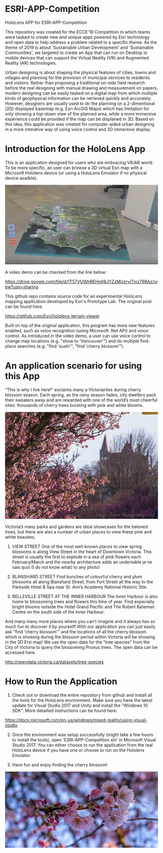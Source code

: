 # ESRI-APP-Competition
HoloLens APP for ESRI-APP-Competition

This repository was created for the ECCE'19 Competition in which teams were tasked to create new and unique apps powered by Esri technology and open data to help address a problem related to a specific theme. As the theme of 2019 is about 'Sustainable Urban Development' and 'Sustainable Communities', we targeted to create an App that can run on Desktop or mobile devices that can support the Virtual Reality (VR) and Augmented Reality (AR) technologies.  

Urban designing is about shaping the physical features of cities, towns and villages and planning for the provision of municipal services to residents and visitors. Rather than proposing a traditional on-side field research before the real designing with manual drawing and measurement on papers, modern designing can be easily tasked on a digital map from which multiple kinds of geophysical information can be retrieved quickly and accurately. However, designers are usually used to do the planning on a 2-dimentional (2D) displayed basemap (e.g. Esri ArcGIS Maps) which has limitation for only showing a top-down view of the planned area, while a more immersive experience could be provided if the map can be displaned in 3D. Based on this idea, this application was created for computer-aided urban designing in a more interative way of using voice control and 3D immersive display.       

# Introduction for the HoloLens App

This is an application designed for users who are embracing VR/AR world. To be more specific, an user can browse a 3D virtual Esri map with a Microsoft Hololens device (or using a HoloLens Emulator if no physical device availble). 

![HoloLens App](./source/HololensApp01.png)

A video demo can be checked from the link below: 

https://drive.google.com/file/d/1T57VUWhBEHn68JYZzMUzrviTIxz798Az/view?usp=sharing

This github repo contains source code for an experimental HoloLens mapping application developed by Esri's Prototype Lab. The original post can be found here: 

https://github.com/Esri/hololens-terrain-viewer

Built on top of the original application, this program has more new features enabled, such as voice recognition (using Microsoft .Net API) and voice control. As introduced in the video demo, a user can use voice control to change map locations (e.g. "show to 'Vancouver'") and do multiple find-place searches (e.g. "find 'sushi'", "find 'cherry blossom'"). 

# An application scenario for using this App 

“This is why I live here!” exclaims many a Victoriarites during cherry blossom season. Each spring, as the rainy season fades, city dwellers pack their sweaters away and are rewarded with one of the world’s most cheerful sites: thousands of cherry trees bursting with pink and white blooms.

![Doug Clement Photography](./source/dougclementphotography.jpg)

Victoria’s many parks and gardens are ideal showcases for the beloved trees, but there are also a number of urban places to view these pink and white beauties.

1. VIEW STREET 
One of the most well-known places to view spring blossoms is along View Street in the heart of Downtown Victoria. This street is usually the first to explode in a sea of pink flowers each February/March and the nearby architecture adds an undeniable je ne sais quoi (I do not know what) to any photo!

2. BLANSHARD STREET
Find bunches of colourful cherry and plum blossoms all along Blanshard Street, from Fort Street all the way to the Parkside Hotel & Spa near St. Ann’s Academy National Historic Site.

3. BELLEVILLE STREET AT THE INNER HARBOUR
The Inner Harbour is also home to blossoming trees and flowers this time of year. Find especially bright blooms outside the Hotel Grand Pacific and The Robert Bateman Centre on the south side of the Inner Harbour.

And many many more places where you can't imagine and it always has so much fun to discover it by yourself! With our application you can just easily ask "find 'cherry blossom'" and the locations of all the cherry blossom which is showing during the blossom period within Victoria will be showing in the 3D Ersi map! We use the open data for the "tree species" from the City of Victoria to query the blossoming Prunus trees. The open data can be accessed here: 

http://opendata.victoria.ca/datasets/tree-species

# How to Run the Application
1. Check out or download the entire repository from github and install all the tools for the HoloLens environment. Make sure you have the latest update for Visual Studio 2017 and Unity and install the "Windows 10 SDK". More detailled instructions can be found here: 

https://docs.microsoft.com/en-us/windows/mixed-reality/using-visual-studio

2. Once the environment was setup successfully (might take a few hours to install the tools), open 'ESRI-APP-Competition.sln' in Microsoft Visual Studio 2017. You can either choose to run the application from the real HoloLens device if you have one or choose to run on the Hololens Emulator. 

3. Have fun and enjoy finding the cherry blossom!

![Victoria Cherry Blossom](./source/VictoriaCherryBlossom.png)


